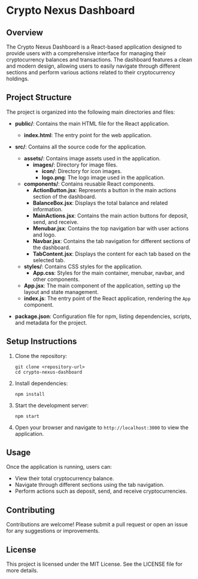 # Crypto Nexus Dashboard

## Overview
The Crypto Nexus Dashboard is a React-based application designed to provide users with a comprehensive interface for managing their cryptocurrency balances and transactions. The dashboard features a clean and modern design, allowing users to easily navigate through different sections and perform various actions related to their cryptocurrency holdings.

## Project Structure
The project is organized into the following main directories and files:

- **public/**: Contains the main HTML file for the React application.
  - **index.html**: The entry point for the web application.

- **src/**: Contains all the source code for the application.
  - **assets/**: Contains image assets used in the application.
    - **images/**: Directory for image files.
      - **icon/**: Directory for icon images.
      - **logo.png**: The logo image used in the application.
  - **components/**: Contains reusable React components.
    - **ActionButton.jsx**: Represents a button in the main actions section of the dashboard.
    - **BalanceBox.jsx**: Displays the total balance and related information.
    - **MainActions.jsx**: Contains the main action buttons for deposit, send, and receive.
    - **Menubar.jsx**: Contains the top navigation bar with user actions and logo.
    - **Navbar.jsx**: Contains the tab navigation for different sections of the dashboard.
    - **TabContent.jsx**: Displays the content for each tab based on the selected tab.
  - **styles/**: Contains CSS styles for the application.
    - **App.css**: Styles for the main container, menubar, navbar, and other components.
  - **App.jsx**: The main component of the application, setting up the layout and state management.
  - **index.js**: The entry point of the React application, rendering the `App` component.

- **package.json**: Configuration file for npm, listing dependencies, scripts, and metadata for the project.

## Setup Instructions
1. Clone the repository:
   ```
   git clone <repository-url>
   cd crypto-nexus-dashboard
   ```

2. Install dependencies:
   ```
   npm install
   ```

3. Start the development server:
   ```
   npm start
   ```

4. Open your browser and navigate to `http://localhost:3000` to view the application.

## Usage
Once the application is running, users can:
- View their total cryptocurrency balance.
- Navigate through different sections using the tab navigation.
- Perform actions such as deposit, send, and receive cryptocurrencies.

## Contributing
Contributions are welcome! Please submit a pull request or open an issue for any suggestions or improvements.

## License
This project is licensed under the MIT License. See the LICENSE file for more details.